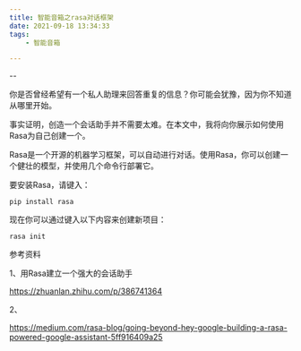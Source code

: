 ```yaml
---
title: 智能音箱之rasa对话框架
date: 2021-09-18 13:34:33
tags:
	- 智能音箱

---
```


--

你是否曾经希望有一个私人助理来回答重复的信息？你可能会犹豫，因为你不知道从哪里开始。

事实证明，创造一个会话助手并不需要太难。在本文中，我将向你展示如何使用Rasa为自己创建一个。

Rasa是一个开源的机器学习框架，可以自动进行对话。使用Rasa，你可以创建一个健壮的模型，并使用几个命令行部署它。

要安装Rasa，请键入：

```text
pip install rasa
```

现在你可以通过键入以下内容来创建新项目：

```text
rasa init
```





参考资料

1、用Rasa建立一个强大的会话助手

https://zhuanlan.zhihu.com/p/386741364

2、

https://medium.com/rasa-blog/going-beyond-hey-google-building-a-rasa-powered-google-assistant-5ff916409a25